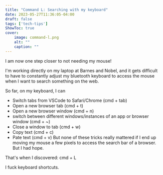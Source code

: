 ```yaml
---
title: "Command L: Searching with my keyboard"
date: 2023-05-27T11:36:05-04:00
draft: false
tags: ['tech-tips']
ShowToc: true
cover:
    image: command-l.png
    alt: ""
    caption: ""
---
```


I am now one step closer to not needing my mouse!

I'm working directly on my laptop at Barnes and Nobel, and it gets difficult to have to constantly adjust my bluetooth keyboard to access the mouse when I want to search something on the web.

So far, on my keyboard, I can
- Switch tabs from VSCode to Safari/Chrome (cmd + tab)
- Open a new browser tab (cmd + t)
- Open a new browser window (cmd + n)
- switch between different windows/instances of an app or browser window (cmd + ~)
- Close a window to tab (cmd + w)
- Copy text (cmd + c)
- Pate text (cmd + v)
But none of these tricks really mattered if I end up moving my mouse a few pixels to access the search bar of a browser. But I had hope.

That's when I discovered: cmd + L

I fuck keyboard shortcuts.